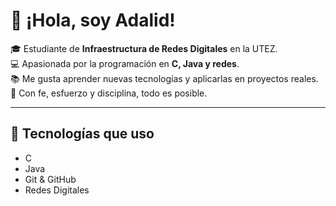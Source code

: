 # 👋 ¡Hola, soy Adalid!

🎓 Estudiante de **Infraestructura de Redes Digitales** en la UTEZ.  
💻 Apasionada por la programación en **C, Java y redes**.  
📚 Me gusta aprender nuevas tecnologías y aplicarlas en proyectos reales.  
🙏 Con fe, esfuerzo y disciplina, todo es posible.  

---

## 🚀 Tecnologías que uso
- C  
- Java  
- Git & GitHub  
- Redes Digitales  
